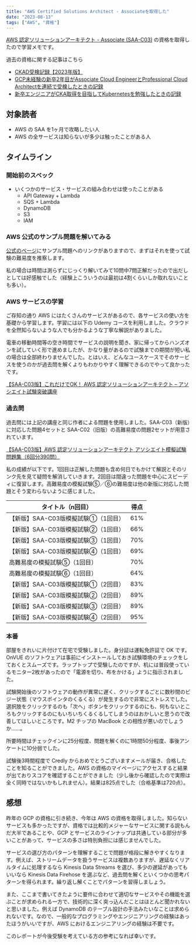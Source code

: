 ```yaml
---
title: "AWS Certified Solutions Architect - Associateを取得した"
date: "2023-08-13"
tags: ["AWS", "資格"]
---
```


[AWS 認定ソリューションアーキテクト - Associate (SAA-C03)](https://aws.amazon.com/jp/certification/certified-solutions-architect-associate/) の資格を取得したので学習メモです。

過去の資格に関する記事はこちら
* [CKAD受検記録【2023年版】](/posts/2023/03/certified-kubernetes-application-developer)
* [GCP未経験の新卒2年目がAssociate Cloud EngineerとProfessional Cloud Architectを連続で受検したときの記録](https://qiita.com/SogoK/items/bb5187524c2c7cde3620)
* [新卒エンジニアがCKA取得を目指してKubernetesを勉強したときの記録](https://qiita.com/SogoK/items/4ed2e118d0412c868169)

## 対象読者

* AWS の SAA を1ヶ月で攻略したい人
* AWS の全サービスは知らないが多少は触ったことがある人

## タイムライン

### 開始前のスペック

* いくつかのサービス・サービスの組み合わせは使ったことがある
  * API Gateway + Lambda
  * SQS + Lambda
  * DynamoDB
  * S3
  * IAM

### AWS 公式のサンプル問題を解いてみる

[公式のページ](https://aws.amazon.com/jp/certification/certified-solutions-architect-associate/)にサンプル問題へのリンクがありますので、まずはそれを使って試験の難易度を推察します。

私の場合は時間は測らずにじっくり解いてみて10問中7問正解だったので出だしとしては好感触でした（経験上こういうのは最初は4割くらいしか取れないことも多い）。

### AWS サービスの学習

ご存知の通り AWS にはたくさんのサービスがあるので、各サービスの使い方を基礎から学習します。学習には以下の Udemy コースを利用しました。クラウドを全然知らないような人でも分かるような丁寧な解説がありました。

電車の移動時間等の空き時間でサービスの説明を聞き、家に帰ってからハンズオンを試していく形で進めましたが、かなり量があるので試験までの期間が短い私の場合は全部終わりませんでした。とはいえ、どんなユースケースでそのサービスを使うのかが過去問を解くよりもわかりやすく理解できるのでやって良かったです。

[【SAA-C03版】これだけでOK！ AWS 認定ソリューションアーキテクト – アソシエイト試験突破講座](https://www.udemy.com/course/aws-associate/)

### 過去問

過去問には上記の講座と同じ作者による問題を使用しました。SAA-C03（新版）に対応した問題4セットと SAA-C02（旧版）の高難易度の問題2セットが用意されています。

[【SAA-C03版】AWS 認定ソリューションアーキテクト アソシエイト模擬試験問題集（6回分390問）](https://www.udemy.com/course/aws-knan/)

私の成績が以下です。1回目は正解した問題も含め何日でもかけて解説とそのリンク先を見て疑問を解消していきます。2回目は間違った問題を中心にスピーディに復習します。高難易度の模擬試験⑤／⑥の難易度は他の新版に対応した問題とそう変わらないように感じました。

|タイトル（n回目）|得点|
|---|---|
|【新版】SAA-C03版模擬試験①（1回目）|61%|
|【新版】SAA-C03版模擬試験②（1回目）|66%|
|【新版】SAA-C03版模擬試験③（1回目）|70%|
|【新版】SAA-C03版模擬試験④（1回目）|69%|
|高難易度の模擬試験⑤（1回目）|70%|
|高難易度の模擬試験⑥（1回目）|64%|
|【新版】SAA-C03版模擬試験①（2回目）|83%|
|【新版】SAA-C03版模擬試験②（2回目）|89%|
|【新版】SAA-C03版模擬試験③（2回目）|89%|
|【新版】SAA-C03版模擬試験④（2回目）|95%|

### 本番

部屋をきれいに片付けて在宅で受験しました。身分証は運転免許証で OK です。OnVUE のソフトウェアは事前にインストールしておき試験環境のチェックをしておくとスムーズです。ラップトップで受験したのですが、机には普段使っているモニター2枚があったので「電源を切り、布をかける」ように指示されました。

試験開始後のソフトウェアの動作が異常に遅く、クリックするごとに数秒間のビジー状態（マウスポインタのくるくる）が発生するので非常にストレスでした。選択肢をクリックするのも「次へ」ボタンをクリックするのにも、何もないところもクリックするのにもいちいちくるくるしてしまうのはおかしいと思うので改善してほしいところです。M2 チップの MacBook との相性が悪いのでしょうか……。

所要時間はチェックインに25分程度、問題を解くのに1時間50分程度、事後アンケートに10分弱でした。

試験後3時間程度で Credly からおめでとうございますメールが届き、合格したことを知ることができました。AWS の資格のマイページにアクセスすると結果が出ておりスコアを確認することができました（少し後から確認したので実際は全く同時ではないかもしれません）。結果は825点でした（合格基準は720点）。

## 感想

昨年の GCP の資格に引き続き、今年は AWS の資格を取得しました。知らないサービスも多かったですが、資格では比較的メジャーなサービスに関する説もんだ大半であることや、GCP とサービスのラインナップは共通している部分が多いことがあって、サービスの多さは特別負担には感じませんでした。

サービスの選び方のパターンを理解することで問題が格段に解きやすくなります。例えば、ストリームデータを扱うサービスは複数ありますが、遅延なくリアルタイムに処理するなら Kinesis Data Streams を選び、多少の遅延があってもいいなら Kinesis Data Firehose を選ぶなど、過去問を解くといくつかの思考パターンを得られます。繰り返し解くことでパターンを習得しましょう。

また、ここまで書いてきたように要件に合わせて適切なサービスやその機能を選ぶことが求められる一方で、技術的に深く突っ込んだことはほとんど聞かれないと思いました。例えば DynamoDB のテーブル設計の手法みたいなことは求められないです。なので、一般的なプログラミングやエンジニアリングの経験はあったほうがいいですが、AWS におけるエンジニアリングの経験は不要です。

このレポートが今後受験を考えている方の参考になれば幸いです。
